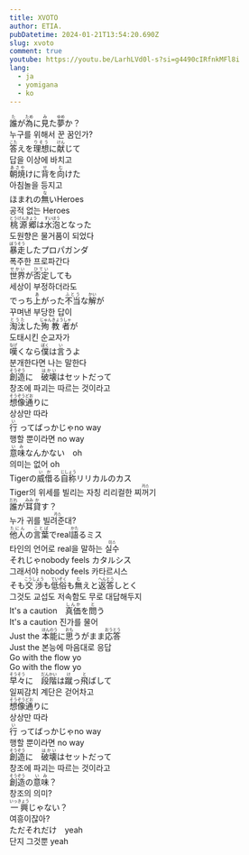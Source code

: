 ```yaml
---
title: XVOTO
author: ETIA.
pubDatetime: 2024-01-21T13:54:20.690Z
slug: xvoto
comment: true
youtube: https://youtu.be/LarhLVd0l-s?si=g4490cIRfnkMFl8i
lang:
  - ja
  - yomigana
  - ko
---
```


<div>
    <div class="lang-ja"><ruby>誰<rp>(</rp><rt>た</rt><rp>)</rp></ruby>が<ruby>為<rp>(</rp><rt>ため</rt><rp>)</rp></ruby>に<ruby>見<rp>(</rp><rt>み</rt><rp>)</rp></ruby>た<ruby>夢<rp>(</rp><rt>ゆめ</rt><rp>)</rp></ruby>か？</div>
    <div class="lang-ko">누구를 위해서 꾼 꿈인가?</div>
</div>
<div>
    <div class="lang-ja"><ruby>答<rp>(</rp><rt>こた</rt><rp>)</rp></ruby>えを<ruby>理想<rp>(</rp><rt>りそう</rt><rp>)</rp></ruby>に<ruby>献<rp>(</rp><rt>けん</rt><rp>)</rp></ruby>じて</div>
    <div class="lang-ko">답을 이상에 바치고</div>
</div>
<div>
    <div class="lang-ja"><ruby>朝焼<rp>(</rp><rt>あさや</rt><rp>)</rp></ruby>けに<ruby>背<rp>(</rp><rt>せ</rt><rp>)</rp></ruby>を<ruby>向<rp>(</rp><rt>む</rt><rp>)</rp></ruby>けた</div>
    <div class="lang-ko">아침놀을 등지고</div>
</div>
<div>
    <div class="lang-ja">ほまれの<ruby>無<rp>(</rp><rt>な</rt><rp>)</rp></ruby>いHeroes</div>
    <div class="lang-ko">공적 없는 Heroes</div>
</div>
<div>
    <div class="lang-ja"><ruby>桃源郷<rp>(</rp><rt>とうげんきょう</rt><rp>)</rp></ruby>は<ruby>水泡<rp>(</rp><rt>すいほう</rt><rp>)</rp></ruby>となった</div>
    <div class="lang-ko">도원향은 물거품이 되었다</div>
</div>
<div>
    <div class="lang-ja"><ruby>暴走<rp>(</rp><rt>ぼうそう</rt><rp>)</rp></ruby>したプロパガンダ</div>
    <div class="lang-ko">폭주한 프로파간다</div>
</div>
<div>
    <div class="lang-ja"><ruby>世界<rp>(</rp><rt>せかい</rt><rp>)</rp></ruby>が<ruby>否定<rp>(</rp><rt>ひてい</rt><rp>)</rp></ruby>しても</div>
    <div class="lang-ko">세상이 부정하더라도</div>
</div>
<div>
    <div class="lang-ja">でっち<ruby>上<rp>(</rp><rt>あ</rt><rp>)</rp></ruby>がった<ruby>不当<rp>(</rp><rt>ふとう</rt><rp>)</rp></ruby>な<ruby>解<rp>(</rp><rt>かい</rt><rp>)</rp></ruby>が</div>
    <div class="lang-ko">꾸며낸 부당한 답이</div>
</div>
<div>
    <div class="lang-ja"><ruby>淘汰<rp>(</rp><rt>とうた</rt><rp>)</rp></ruby>した<ruby>殉教者<rp>(</rp><rt>じゅんきょうしゃ</rt><rp>)</rp></ruby>が</div>
    <div class="lang-ko">도태시킨 순교자가</div>
</div>
<div>
    <div class="lang-ja"><ruby>嘆<rp>(</rp><rt>なげ</rt><rp>)</rp></ruby>くなら<ruby>僕<rp>(</rp><rt>ぼく</rt><rp>)</rp></ruby>は<ruby>言<rp>(</rp><rt>い</rt><rp>)</rp></ruby>うよ</div>
    <div class="lang-ko">분개한다면 나는 말한다</div>
</div>
<div>
    <div class="lang-ja"><ruby>創造<rp>(</rp><rt>そうぞう</rt><rp>)</rp></ruby>に　<ruby>破壊<rp>(</rp><rt>はかい</rt><rp>)</rp></ruby>はセットだって</div>
    <div class="lang-ko">창조에 파괴는 따르는 것이라고</div>
</div>
<div>
    <div class="lang-ja"><ruby>想像<rp>(</rp><rt>そうぞう</rt><rp>)</rp></ruby><ruby>通<rp>(</rp><rt>どお</rt><rp>)</rp></ruby>りに</div>
    <div class="lang-ko">상상만 따라</div>
</div>
<div>
    <div class="lang-ja"><ruby>行<rp>(</rp><rt>い</rt><rp>)</rp></ruby> ってばっかじゃno way
    </div>
    <div class="lang-ko">행할 뿐이라면 no way</div>
</div>
<div>
    <div class="lang-ja"><ruby>意味<rp>(</rp><rt>いみ</rt><rp>)</rp></ruby>なんかない　oh</div>
    <div class="lang-ko">의미는 없어 oh</div>
</div>
<div>
    <div class="lang-ja">Tigerの<ruby>威<rp>(</rp><rt>い</rt><rp>)</rp></ruby><ruby>借<rp>(</rp><rt>か</rt><rp>)</rp></ruby>る<ruby>自称<rp>(</rp><rt>じしょう</rt><rp>)</rp></ruby>リリカルのカス</div>
    <div class="lang-ko">
        Tiger의 위세를 빌리는 자칭 리리컬한
        <ruby>찌꺼기<rp>(</rp><rt>카스</rt><rp>)</rp></ruby></div>
</div>
<div>
    <div class="lang-ja"><ruby>誰<rp>(</rp><rt>だれ</rt><rp>)</rp></ruby>が<ruby>耳<rp>(</rp><rt>みみ</rt><rp>)</rp></ruby><ruby>貸<rp>(</rp><rt>か</rt><rp>)</rp></ruby>す？</div>
    <div class="lang-ko">
        누가 귀를
        <ruby>빌려준대<rp>(</rp><rt class="show">카스</rt><rp>)</rp></ruby>?</div>
</div>
<div>
    <div class="lang-ja"><ruby>他人<rp>(</rp><rt>たにん</rt><rp>)</rp></ruby>の<ruby>言葉<rp>(</rp><rt>ことば</rt><rp>)</rp></ruby>でreal<ruby>語<rp>(</rp><rt>かた</rt><rp>)</rp></ruby>るミス</div>
    <div class="lang-ko">
        타인의 언어로 real을 말하는
        <ruby>실수<rp>(</rp><rt class="show">미스</rt><rp>)</rp></ruby></div>
</div>
<div>
    <div class="lang-ja">それじゃnobody feels カタルシス</div>
    <div class="lang-ko">그래서야 nobody feels 카타르시스</div>
</div>
<div>
    <div class="lang-ja">そも<ruby>交渉<rp>(</rp><rt>こうしょう</rt><rp>)</rp></ruby>も<ruby>低俗<rp>(</rp><rt>ていぞく</rt><rp>)</rp></ruby>も<ruby>無<rp>(</rp><rt>む</rt><rp>)</rp></ruby>えと<ruby>返答<rp>(</rp><rt>へんとう</rt><rp>)</rp></ruby>しとく</div>
    <div class="lang-ko">그것도 교섭도 저속함도 무로 대답해두지</div>
</div>
<div>
    <div class="lang-ja">
        It's a caution　<ruby>真価<rp>(</rp><rt>しんか</rt><rp>)</rp></ruby>を<ruby>問<rp>(</rp><rt>と</rt><rp>)</rp></ruby>う</div>
    <div class="lang-ko">It's a caution 진가를 물어</div>
</div>
<div>
    <div class="lang-ja">
        Just the
        <ruby>本能<rp>(</rp><rt>ほんのう</rt><rp>)</rp></ruby>に<ruby>思<rp>(</rp><rt>おも</rt><rp>)</rp></ruby>うがまま<ruby>応答<rp>(</rp><rt>おうとう</rt><rp>)</rp></ruby></div>
    <div class="lang-ko">Just the 본능에 마음대로 응답</div>
</div>
<div>
    <div class="lang-ja">Go with the flow yo</div>
    <div class="lang-ko">Go with the flow yo</div>
</div>
<div>
    <div class="lang-ja"><ruby>早々<rp>(</rp><rt>そうそう</rt><rp>)</rp></ruby>に　<ruby>段階<rp>(</rp><rt>だんかい</rt><rp>)</rp></ruby>は<ruby>蹴<rp>(</rp><rt>け</rt><rp>)</rp></ruby>っ<ruby>飛<rp>(</rp><rt>と</rt><rp>)</rp></ruby>ばして</div>
    <div class="lang-ko">일찌감치 계단은 걷어차고</div>
</div>
<div>
    <div class="lang-ja"><ruby>想像<rp>(</rp><rt>そうぞう</rt><rp>)</rp></ruby><ruby>通<rp>(</rp><rt>どお</rt><rp>)</rp></ruby>りに</div>
    <div class="lang-ko">상상만 따라</div>
</div>
<div>
    <div class="lang-ja"><ruby>行<rp>(</rp><rt>い</rt><rp>)</rp></ruby> ってばっかじゃno way
    </div>
    행할 뿐이라면 no way
    <div class="lang-ko"></div>
</div>
<div>
    <div class="lang-ja"><ruby>創造<rp>(</rp><rt>そうぞう</rt><rp>)</rp></ruby>に　<ruby>破壊<rp>(</rp><rt>はかい</rt><rp>)</rp></ruby>はセットだって</div>
    <div class="lang-ko">창조에 파괴는 따르는 것이라고</div>
</div>
<div>
    <div class="lang-ja"><ruby>創造<rp>(</rp><rt>そうぞう</rt><rp>)</rp></ruby>の<ruby>意味<rp>(</rp><rt>いみ</rt><rp>)</rp></ruby>？</div>
    <div class="lang-ko">창조의 의미?</div>
</div>
<div>
    <div class="lang-ja"><ruby>一興<rp>(</rp><rt>いっきょう</rt><rp>)</rp></ruby>じゃない？</div>
    <div class="lang-ko">여흥이잖아?</div>
</div>
<div>
    <div class="lang-ja">ただそれだけ　yeah</div>
    <div class="lang-ko">단지 그것뿐 yeah</div>
</div>
